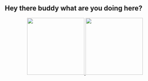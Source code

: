 ## Hey there buddy what are you doing here?
<div align="center">
  <a href="https://github.com/Elite-Carlson">
  <img height="180em" src="https://github-readme-stats.vercel.app/api?username=Elite-Carlson&show_icons=true&theme=dracula&include_all_commits=true&count_private=true"/>
  <img height="180em" src="https://github-readme-stats.vercel.app/api/top-langs/?username=Elite-Carlson&layout=compact&langs_count=7&theme=dark"/>
</div>
